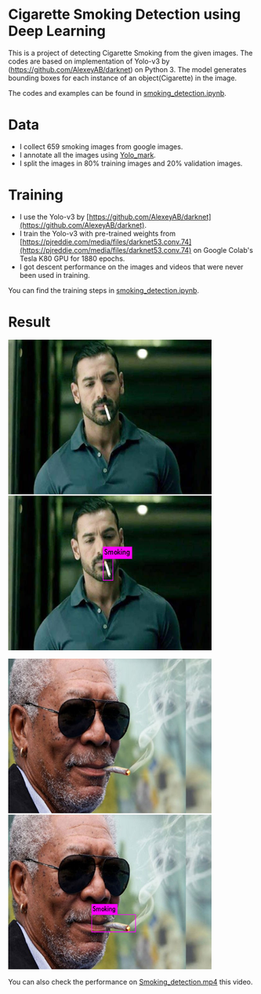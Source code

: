 # Cigarette Smoking Detection using Deep Learning

This is a project of detecting Cigarette Smoking from the given images. The codes are based on implementation of Yolo-v3 by (https://github.com/AlexeyAB/darknet) on Python 3. The model generates bounding boxes for each instance of an object(Cigarette) in the image.

The codes and examples can be found in [smoking_detection.ipynb](smoking_detection.ipynb).

# Data

* I collect 659 smoking images from google images.
* I annotate all the images using [Yolo_mark](https://github.com/AlexeyAB/Yolo_mark).
* I split the images in 80% training images and 20% validation images.

# Training

* I use the Yolo-v3 by [https://github.com/AlexeyAB/darknet](https://github.com/AlexeyAB/darknet).
* I train the Yolo-v3 with pre-trained weights from [https://pjreddie.com/media/files/darknet53.conv.74](https://pjreddie.com/media/files/darknet53.conv.74) on Google Colab's Tesla K80 GPU for 1880 epochs.
* I got descent performance on the images and videos that were never been used in training.

You can find the training steps in [smoking_detection.ipynb](smoking_detection.ipynb).

# Result

<p float="left">
  <img src="smoking.jpg" width="415" height=315"/>
  <img src="smoking_det.jpg" width="415" height=315" /> 
</p>
<p float="left">
  <img src="smoking5.jpg" width="415" height=315"/>
  <img src="smoking5_det.jpg" width="415" height=315" /> 
</p>

You can also check the performance on [Smoking_detection.mp4](Smoking_detection.mp4) this video.
